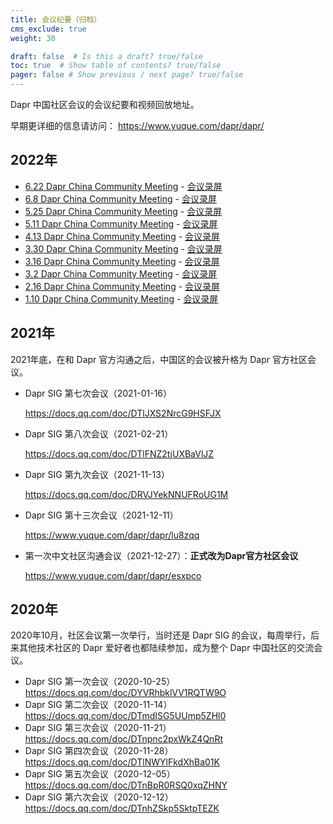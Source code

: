 ```yaml
---
title: 会议纪要（归档）
cms_exclude: true
weight: 30

draft: false  # Is this a draft? true/false
toc: true  # Show table of contents? true/false
pager: false # Show previous / next page? true/false
---
```


Dapr 中国社区会议的会议纪要和视频回放地址。

早期更详细的信息请访问： https://www.yuque.com/dapr/dapr/ 

## 2022年

- [6.22 Dapr China Community Meeting](https://www.yuque.com/dapr/dapr/dmlwbz) - [会议录屏](https://meeting.tencent.com/v2/cloud-record/share?id=9606a5cb-b011-4b95-aac8-b60cb5504188&from=3)
- [6.8 Dapr China Community Meeting](https://www.yuque.com/dapr/dapr/zelaeu) - [会议录屏](https://meeting.tencent.com/v2/cloud-record/share?id=5d55d4ca-3d74-494a-ba75-56643dcd4c1f&from=3)
- [5.25 Dapr China Community Meeting](https://www.yuque.com/dapr/dapr/iq0nr8) - [会议录屏](https://meeting.tencent.com/v2/cloud-record/share?id=935cf1df-be75-462f-a780-abed65379d0a&from=7&login_type=0&m_login_source_id=4)
- [5.11 Dapr China Community Meeting](https://www.yuque.com/dapr/dapr/xc5aag) - [会议录屏](https://meeting.tencent.com/v2/cloud-record/share?id=9998275d-6e23-4561-9fda-d14300f2bb9a&from=3)
- [4.13 Dapr China Community Meeting](https://www.yuque.com/dapr/dapr/zwz8a3) - [会议录屏](https://meeting.tencent.com/v2/cloud-record/share?id=889767b6-4bb6-4023-94d9-7490992aa7d4&from=3)
- [3.30 Dapr China Community Meeting](https://www.yuque.com/dapr/dapr/nrg3cb) - [会议录屏](https://meeting.tencent.com/v2/cloud-record/share?id=27e3e03b-c5f1-4ce8-b152-79dee080acd8&from=3)
- [3.16 Dapr China Community Meeting](https://www.yuque.com/dapr/dapr/cmoe6f) - [会议录屏](https://meeting.tencent.com/v2/cloud-record/share?id=32b788ee-4f64-497d-b658-2f7f33cac50e&from=3)
- [3.2 Dapr China Community Meeting](https://www.yuque.com/dapr/dapr/nxhklx) - [会议录屏](https://meeting.tencent.com/v2/cloud-record/share?id=457a86d7-aadf-4902-97ba-5220fa6a3d31&from=3)
- [2.16 Dapr China Community Meeting](https://www.yuque.com/dapr/dapr/tnus66) - [会议录屏](https://meeting.tencent.com/v2/cloud-record/share?id=f5496b18-3bc3-49b3-a495-d2a15ff8a63c&from=3)
- [1.10 Dapr China Community Meeting](https://www.yuque.com/dapr/dapr/vw9q6z) - [会议录屏](https://meeting.tencent.com/user-center/shared-record-info?id=71ce408b-6a91-46bc-8b68-ead1b7e9f09b&from=7)

## 2021年

2021年底，在和 Dapr 官方沟通之后，中国区的会议被升格为 Dapr 官方社区会议。

- Dapr SIG 第七次会议（2021-01-16）

	https://docs.qq.com/doc/DTlJXS2NrcG9HSFJX

- Dapr SIG 第八次会议（2021-02-21）

	https://docs.qq.com/doc/DTlFNZ2tjUXBaVlJZ

- Dapr SIG 第九次会议（2021-11-13）

	https://docs.qq.com/doc/DRVJYekNNUFRoUG1M

- Dapr SIG 第十三次会议（2021-12-11）

	https://www.yuque.com/dapr/dapr/lu8zqq

- 第一次中文社区沟通会议（2021-12-27）：**正式改为Dapr官方社区会议**

	https://www.yuque.com/dapr/dapr/esxpco

## 2020年

2020年10月，社区会议第一次举行，当时还是 Dapr SIG 的会议，每周举行，后来其他技术社区的 Dapr 爱好者也都陆续参加，成为整个 Dapr 中国社区的交流会议。

- Dapr SIG 第一次会议（2020-10-25）
	https://docs.qq.com/doc/DYVRhbklVV1RQTW9O
- Dapr SIG 第二次会议（2020-11-14）
	https://docs.qq.com/doc/DTmdISG5UUmp5ZHl0
- Dapr SIG 第三次会议（2020-11-21）
	https://docs.qq.com/doc/DTnpnc2pxWkZ4QnRt
- Dapr SIG 第四次会议（2020-11-28）
	https://docs.qq.com/doc/DTlNWYlFkdXhBa01K
- Dapr SIG 第五次会议（2020-12-05）
	https://docs.qq.com/doc/DTnBpR0RSQ0xqZHNY
- Dapr SIG 第六次会议（2020-12-12）
	https://docs.qq.com/doc/DTnhZSkp5SktpTEZK
